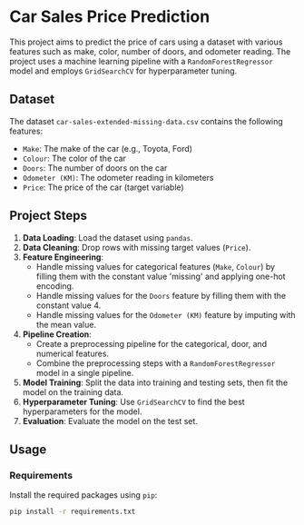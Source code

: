 # Car Sales Price Prediction

This project aims to predict the price of cars using a dataset with various features such as make, color, number of doors, and odometer reading. The project uses a machine learning pipeline with a `RandomForestRegressor` model and employs `GridSearchCV` for hyperparameter tuning.

## Dataset

The dataset `car-sales-extended-missing-data.csv` contains the following features:
- `Make`: The make of the car (e.g., Toyota, Ford)
- `Colour`: The color of the car
- `Doors`: The number of doors on the car
- `Odometer (KM)`: The odometer reading in kilometers
- `Price`: The price of the car (target variable)

## Project Steps

1. **Data Loading**: Load the dataset using `pandas`.
2. **Data Cleaning**: Drop rows with missing target values (`Price`).
3. **Feature Engineering**:
    - Handle missing values for categorical features (`Make`, `Colour`) by filling them with the constant value 'missing' and applying one-hot encoding.
    - Handle missing values for the `Doors` feature by filling them with the constant value 4.
    - Handle missing values for the `Odometer (KM)` feature by imputing with the mean value.
4. **Pipeline Creation**:
    - Create a preprocessing pipeline for the categorical, door, and numerical features.
    - Combine the preprocessing steps with a `RandomForestRegressor` model in a single pipeline.
5. **Model Training**: Split the data into training and testing sets, then fit the model on the training data.
6. **Hyperparameter Tuning**: Use `GridSearchCV` to find the best hyperparameters for the model.
7. **Evaluation**: Evaluate the model on the test set.

## Usage

### Requirements

Install the required packages using `pip`:

```bash
pip install -r requirements.txt
